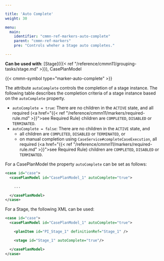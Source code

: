 ```yaml
---

title: 'Auto Complete'
weight: 30

menu:
  main:
    identifier: "cmmn-ref-markers-auto-complete"
    parent: "cmmn-ref-markers"
    pre: "Controls wheher a Stage auto completes."

---
```


**Can be used with**: [Stage]({{< ref "/reference/cmmn11/grouping-tasks/stage.md" >}}), CasePlanModel

{{< cmmn-symbol type="marker-auto-complete" >}}

The attribute `autoComplete` controls the completion of a stage instance. The following table describes the completion criteria of a stage instance based on the `autoComplete` property.

* `autoComplete = true`: There are no children in the `ACTIVE` state, and all required (<a href="{{< ref "/reference/cmmn11/markers/required-rule.md" >}}">see Required Rule</a>) children are `COMPLETED`, `DISABLED` or `TERMINATED`.
* `autoComplete = false`: There are no children in the `ACTIVE` state, and
    * all children are `COMPLETED`, `DISABLED` or `TERMINATED`, or
    * on manual completion using `CaseService#completeCaseExecution`, all required (<a href="{{< ref "/reference/cmmn11/markers/required-rule.md" >}}">see Required Rule</a>) children are `COMPLETED`, `DISABLED` or `TERMINATED`.

For a CasePlanModel the property `autoComplete` can be set as follows:

```xml
<case id="case">
  <casePlanModel id="CasePlanModel_1" autoComplete="true">

    ...

  </casePlanModel>
</case>
```

For a Stage, the following XML can be used:

```xml
<case id="case">
  <casePlanModel id="CasePlanModel_1" autoComplete="true">

    <planItem id="PI_Stage_1" definitionRef="Stage_1" />

    <stage id="Stage_1" autoComplete="true"/>

  </casePlanModel>
</case>
```
